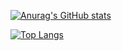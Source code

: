 [![Anurag's GitHub stats](https://github-readme-stats.vercel.app/api?username=mi11km)](https://github.com/anuraghazra/github-readme-stats)

[![Top Langs](https://github-readme-stats.vercel.app/api/top-langs/?username=mi11km)](https://github.com/anuraghazra/github-readme-stats)

